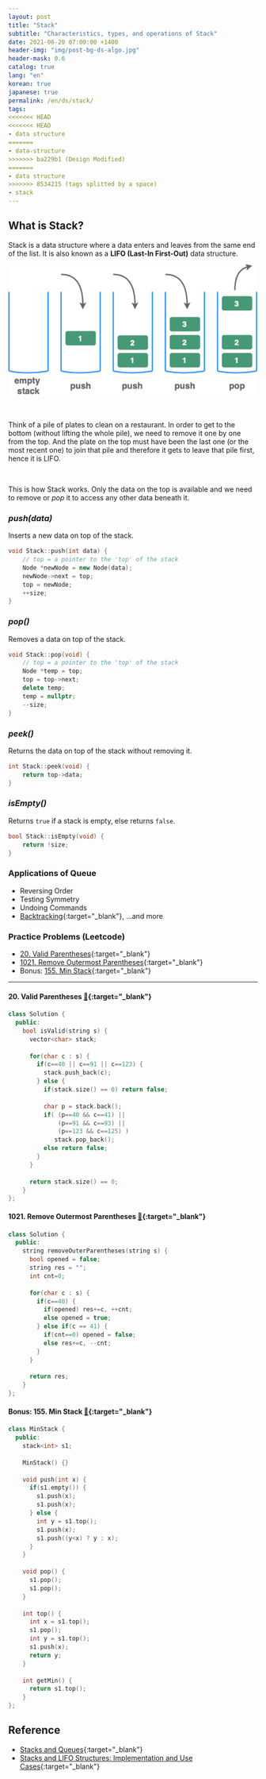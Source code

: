 ```yaml
---
layout: post
title: "Stack"
subtitle: "Characteristics, types, and operations of Stack"
date: 2021-06-20 07:00:00 +1400
header-img: "img/post-bg-ds-algo.jpg"
header-mask: 0.6
catalog: true
lang: "en"
korean: true
japanese: true
permalink: /en/ds/stack/
tags:
<<<<<<< HEAD
<<<<<<< HEAD
- data structure
=======
- data-structure
>>>>>>> ba229b1 (Design Modified)
=======
- data structure
>>>>>>> 8534215 (tags splitted by a space)
- stack
---
```


## What is Stack?
Stack is a data structure where a data enters and leaves from the same end of the list.
It is also known as a **LIFO (Last-In First-Out)** data structure.

![stack figure](/img/in-post/devouring/week3/stack1.png)

<br>

Think of a pile of plates to clean on a restaurant. 
In order to get to the bottom (without lifting the whole pile), we need to remove it one by one from the top.
And the plate on the top must have been the last one (or the most recent one) to join that pile and therefore it gets to
leave that pile first, hence it is LIFO.

<br>

This is how Stack works. Only the data on the top is available and we need to remove or _pop_ it to access
any other data beneath it.

### _push(data)_

Inserts a new data on top of the stack.

```cpp
void Stack::push(int data) {
    // top = a pointer to the 'top' of the stack
    Node *newNode = new Node(data);
    newNode->next = top;
    top = newNode;
    ++size;
}
```

### _pop()_

Removes a data on top of the stack.

```cpp
void Stack::pop(void) {
    // top = a pointer to the 'top' of the stack
    Node *temp = top;
    top = top->next;
    delete temp;
    temp = nullptr;
    --size;
}
```

### _peek()_

Returns the data on top of the stack without removing it.

```cpp
int Stack::peek(void) {
    return top->data;
}
```

### _isEmpty()_

Returns `true` if a stack is empty, else returns `false`.

```cpp
bool Stack::isEmpty(void) {
    return !size;
}
```

### Applications of Queue
- Reversing Order
- Testing Symmetry
- Undoing Commands
- [Backtracking](https://www.geeksforgeeks.org/backtracking-introduction/){:target="_blank"}, ...and more

### Practice Problems (Leetcode)
- [20. Valid Parentheses](https://leetcode.com/problems/valid-parentheses/){:target="_blank"}
- [1021. Remove Outermost Parentheses](https://leetcode.com/problems/remove-outermost-parentheses/){:target="_blank"}
- Bonus: [155. Min Stack](https://leetcode.com/problems/min-stack/){:target="_blank"}

---

#### 20. Valid Parentheses [🔗](https://leetcode.com/problems/valid-parentheses/){:target="_blank"}
```cpp
class Solution {
  public:
    bool isValid(string s) {
      vector<char> stack;

      for(char c : s) {
        if(c==40 || c==91 || c==123) {
          stack.push_back(c);
        } else {
          if(stack.size() == 0) return false;

          char p = stack.back();
          if( (p==40 && c==41) || 
              (p==91 && c==93) || 
              (p==123 && c==125) ) 
             stack.pop_back();
          else return false;
        }
      }

      return stack.size() == 0;
    }
};
```

#### 1021. Remove Outermost Parentheses [🔗](https://leetcode.com/problems/remove-outermost-parentheses/){:target="_blank"}
```cpp
class Solution {
  public:
    string removeOuterParentheses(string s) {
      bool opened = false;
      string res = "";
      int cnt=0;

      for(char c : s) {
        if(c==40) {
          if(opened) res+=c, ++cnt;
          else opened = true;
        } else if(c == 41) {
          if(cnt==0) opened = false;
          else res+=c, --cnt;
        }
      }

      return res;
    }
};
```

#### Bonus: 155. Min Stack [🔗](https://leetcode.com/problems/min-stack/){:target="_blank"}
```cpp
class MinStack {
  public:
    stack<int> s1;

    MinStack() {}

    void push(int x) {
      if(s1.empty()) {
        s1.push(x);
        s1.push(x);
      } else {
        int y = s1.top();
        s1.push(x);
        s1.push((y<x) ? y : x);
      }
    }

    void pop() {
      s1.pop();
      s1.pop();
    }

    int top() {
      int x = s1.top();
      s1.pop();
      int y = s1.top();
      s1.push(x);
      return y;
    }

    int getMin() {
      return s1.top();
    }
};
```


## Reference
- [Stacks and Queues](https://www.andrew.cmu.edu/course/15-121/lectures/Stacks%20and%20Queues/Stacks%20and%20Queues.html){:target="_blank"}
- [Stacks and LIFO Structures: Implementation and Use Cases](https://medium.com/swift2go/stacks-and-lifo-structures-implementation-and-use-cases-7ada8f8c400){:target="_blank"}